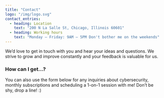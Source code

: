 ```yaml
---
title: "Contact"
logo: "/img/logo.svg"
contact_entries:
  - heading: Location
    text: "200 N La Salle St, Chicago, Illinois 60601"
  - heading: Working hours
    text: "Monday – Friday: 9AM – 5PM Don't bother me on the weekends"
---
```


We’d love to get in touch with you and hear your ideas and
questions. We strive to grow and improve constantly and your feedback
is valuable for us.

<h3 class="f4 b lh-title mb2">How can I get…?</h3>

You can also use the form below for any inquiries about cybersecurity, monthly subscriptions and scheduling a 1-on-1 session with me! Don’t be shy, drop a line! :) 
